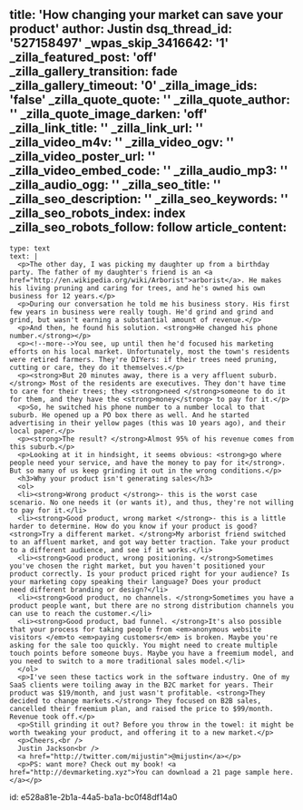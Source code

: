 title: 'How changing your market can save your product'
author: Justin
dsq_thread_id: '527158497'
_wpas_skip_3416642: '1'
_zilla_featured_post: 'off'
_zilla_gallery_transition: fade
_zilla_gallery_timeout: '0'
_zilla_image_ids: 'false'
_zilla_quote_quote: ''
_zilla_quote_author: ''
_zilla_quote_image_darken: 'off'
_zilla_link_title: ''
_zilla_link_url: ''
_zilla_video_m4v: ''
_zilla_video_ogv: ''
_zilla_video_poster_url: ''
_zilla_video_embed_code: ''
_zilla_audio_mp3: ''
_zilla_audio_ogg: ''
_zilla_seo_title: ''
_zilla_seo_description: ''
_zilla_seo_keywords: ''
_zilla_seo_robots_index: index
_zilla_seo_robots_follow: follow
article_content:
  -
    type: text
    text: |
      <p>The other day, I was picking my daughter up from a birthday party. The father of my daughter's friend is an <a href="http://en.wikipedia.org/wiki/Arborist">arborist</a>. He makes his living pruning and caring for trees, and he's owned his own business for 12 years.</p>
      <p>During our conversation he told me his business story. His first few years in business were really tough. He'd grind and grind and grind, but wasn't earning a substantial amount of revenue.</p>
      <p>And then, he found his solution. <strong>He changed his phone number.</strong></p>
      <p><!--more-->You see, up until then he'd focused his marketing efforts on his local market. Unfortunately, most the town's residents were retired farmers. They're DIYers: if their trees need pruning, cutting or care, they do it themselves.</p>
      <p><strong>But 20 minutes away, there is a very affluent suburb.</strong> Most of the residents are executives. They don't have time to care for their trees; they <strong>need </strong>someone to do it for them, and they have the <strong>money</strong> to pay for it.</p>
      <p>So, he switched his phone number to a number local to that suburb. He opened up a PO box there as well. And he started advertising in their yellow pages (this was 10 years ago), and their local paper.</p>
      <p><strong>The result? </strong>Almost 95% of his revenue comes from this suburb.</p>
      <p>Looking at it in hindsight, it seems obvious: <strong>go where people need your service, and have the money to pay for it</strong>. But so many of us keep grinding it out in the wrong conditions.</p>
      <h3>Why your product isn't generating sales</h3>
      <ol>
      <li><strong>Wrong product </strong>- this is the worst case scenario. No one needs it (or wants it), and thus, they're not willing to pay for it.</li>
      <li><strong>Good product, wrong market </strong>- this is a little harder to determine. How do you know if your product is good? <strong>Try a different market. </strong>My arborist friend switched to an affluent market, and got way better traction. Take your product to a different audience, and see if it works.</li>
      <li><strong>Good product, wrong positioning. </strong>Sometimes you've chosen the right market, but you haven't positioned your product correctly. Is your product priced right for your audience? Is your marketing copy speaking their language? Does your product need different branding or design?</li>
      <li><strong>Good product, no channels. </strong>Sometimes you have a product people want, but there are no strong distribution channels you can use to reach the customer.</li>
      <li><strong>Good product, bad funnel. </strong>It's also possible that your process for taking people from <em>anonymous website visitors </em>to <em>paying customers</em> is broken. Maybe you're asking for the sale too quickly. You might need to create multiple touch points before someone buys. Maybe you have a freemium model, and you need to switch to a more traditional sales model.</li>
      </ol>
      <p>I've seen these tactics work in the software industry. One of my SaaS clients were toiling away in the B2C market for years. Their product was $19/month, and just wasn't profitable. <strong>They decided to change markets.</strong> They focused on B2B sales, cancelled their freemium plan, and raised the price to $99/month. Revenue took off.</p>
      <p>Still grinding it out? Before you throw in the towel: it might be worth tweaking your product, and offering it to a new market.</p>
      <p>Cheers,<br />
      Justin Jackson<br />
      <a href="http://twitter.com/mijustin">@mijustin</a></p>
      <p>PS: want more? Check out my book! <a href="http://devmarketing.xyz">You can download a 21 page sample here.</a></p>
      
id: e528a81e-2b1a-44a5-ba1a-bc0f48df14a0
